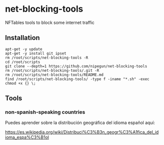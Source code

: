 # net-blocking-tools

NFTables tools to block some internet traffic

## Installation

```shell
apt-get -y update
apt-get -y install git ipset
rm /root/scripts/net-blocking-tools -R
cd /root/scripts
git clone --depth=1 https://github.com/nipegun/net-blocking-tools
rm /root/scripts/net-blocking-tools/.git -R
rm /root/scripts/net-blocking-tools/README.md
find /root/scripts/net-blocking-tools/ -type f -iname "*.sh" -exec chmod +x {} \;
```
## Tools

### non-spanish-speaking countries

Puedes aprender sobre la distribución geográfica del idioma español aquí:

https://es.wikipedia.org/wiki/Distribuci%C3%B3n_geogr%C3%A1fica_del_idioma_espa%C3%B1ol
